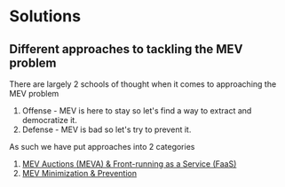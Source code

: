 # Solutions

## Different approaches to tackling the MEV problem <a id="different-approaches-to-tackling-the-mev-problem"></a>

There are largely 2 schools of thought when it comes to approaching the MEV problem

1. Offense - MEV is here to stay so let's find a way to extract and democratize it.
2. Defense - MEV is bad so let's try to prevent it.

As such we have put approaches into 2 categories

1. [MEV Auctions \(MEVA\) & Front-running as a Service \(FaaS\)](untitled/)
2. [MEV Minimization & Prevention](untitled-1/)

